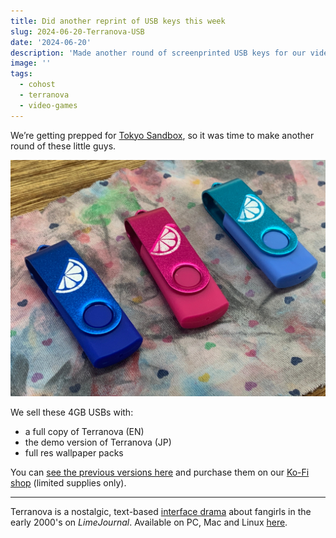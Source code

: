 ```yaml
---
title: Did another reprint of USB keys this week
slug: 2024-06-20-Terranova-USB
date: '2024-06-20'
description: 'Made another round of screenprinted USB keys for our video game.'
image: ''
tags:
  - cohost
  - terranova
  - video-games
---
```


We’re getting prepped for [Tokyo Sandbox](https://www.tokyosandbox.com/terranova), so it was time to make another round of these little guys.

![A photo of a cyan, dark blue, and magenta USB key with the Terranova logo.](terranova-usb.jpeg)

We sell these 4GB USBs with:

- a full copy of Terranova (EN)
- the demo version of Terranova (JP)
- full res wallpaper packs

You can [see the previous versions here](/blog/posts/2023-06-26-Terranova-USB.html) and purchase them on our [Ko-Fi shop](https://ko-fi.com/illuminesce) (limited supplies only).

---

Terranova is a nostalgic, text-based [interface drama](/blog/posts/2023-08-22-Interface-Drama/) about fangirls in the early 2000's on _LimeJournal_. Available on PC, Mac and Linux [here](https://playterranova.com/).
